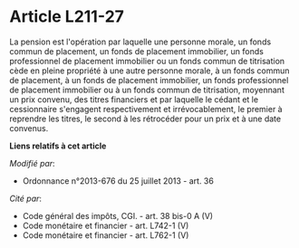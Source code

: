 # Article L211-27

La pension est l'opération par laquelle une personne morale, un fonds commun de placement, un fonds de placement immobilier,
un fonds professionnel de placement immobilier ou un fonds commun de titrisation cède en pleine propriété à une autre
personne morale, à un fonds commun de placement, à un fonds de placement immobilier, un fonds professionnel de placement
immobilier ou à un fonds commun de titrisation, moyennant un prix convenu, des titres financiers et par laquelle le cédant et
le cessionnaire s'engagent respectivement et irrévocablement, le premier à reprendre les titres, le second à les rétrocéder
pour un prix et à une date convenus.

**Liens relatifs à cet article**

_Modifié par_:

  - Ordonnance n°2013-676 du 25 juillet 2013 - art. 36

_Cité par_:

  - Code général des impôts, CGI. - art. 38 bis-0 A (V)
  - Code monétaire et financier - art. L742-1 (V)
  - Code monétaire et financier - art. L762-1 (V)
